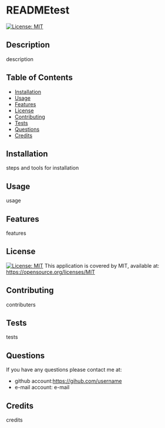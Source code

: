 # READMEtest
  
  [![License: MIT](https://img.shields.io/badge/License-MIT-blue.svg)](https://opensource.org/licenses/MIT)

  ## Description
  description

  ## Table of Contents
  - [Installation](#installation)
  - [Usage](#usage)
  - [Features](#features)
  - [License](#license)
  - [Contributing](#contributing)
  - [Tests](#tests)
  - [Questions](#questions)
  - [Credits](#credits)
  
  ## Installation
  steps and tools for installation

  ## Usage
  usage

  ## Features
  features

  ## License
  [![License: MIT](https://img.shields.io/badge/License-MIT-blue.svg)](https://opensource.org/licenses/MIT)
  This application is covered by MIT, available at:
  https://opensource.org/licenses/MIT

  ## Contributing
  contributers

  ## Tests
  tests

  ## Questions
  If you have any questions please contact me at:
   - github account:https://gihub.com/username
   - e-mail account: e-mail

  ## Credits
  credits
 
